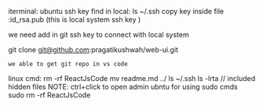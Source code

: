 iterminal: ubuntu
ssh key find in local: ls ~/.ssh
copy key inside file :id_rsa.pub     (this is local system ssh key )

we need add in git ssh key to connect with local system

git clone git@github.com:pragatikushwah/web-ui.git

	we able to get git repo in vs code 
	


linux cmd:
rm -rf ReactJsCode
mv readme.md ../
ls ~/.ssh 
ls -lrta		 // included hidden files
NOTE: ctrl+click to open admin ubntu for using sudo cmds	
sudo rm -rf ReactJsCode
